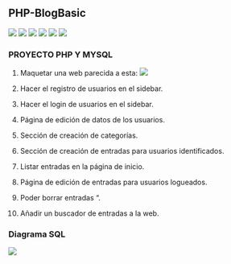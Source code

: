 ## PHP-BlogBasic
![](https://img.shields.io/github/stars/pandao/editor.md.svg) ![](https://img.shields.io/github/forks/pandao/editor.md.svg) ![](https://img.shields.io/github/tag/pandao/editor.md.svg) ![](https://img.shields.io/github/release/pandao/editor.md.svg) ![](https://img.shields.io/github/issues/pandao/editor.md.svg) ![](https://img.shields.io/bower/v/editor.md.svg)

### PROYECTO PHP Y MYSQL
1. Maquetar una web parecida a esta:
![](https://s3-ap-northeast-1.amazonaws.com/g0v-hackmd-images/uploads/upload_db092e680a208266a10912d855c2daa0.png)

2. Hacer el registro de usuarios en el sidebar.
3. Hacer el login de usuarios en el sidebar.
4. Página de edición de datos de los usuarios.
5. Sección de creación de categorías.
6. Sección de creación de entradas para usuarios identificados.
7. Listar entradas en la página de inicio.
8. Página de edición de entradas para usuarios logueados.
9. Poder borrar entradas “.
10. Añadir un buscador de entradas a la web.
###


### Diagrama SQL 

![](https://s3-ap-northeast-1.amazonaws.com/g0v-hackmd-images/uploads/upload_a66c687012deebfc213eea91953e8af6.png)
